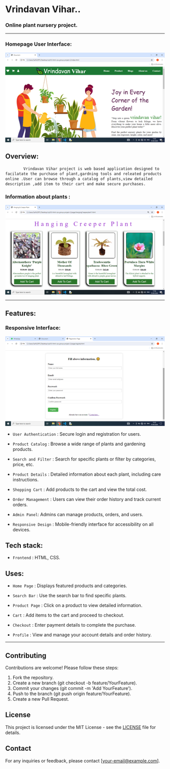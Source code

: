 # Vrindavan Vihar..
### Online plant nursery project.

---
### Homepage User Interface:
![Home page](./img/Screenshot%20(25).png)

## Overview:
            Vrindavan Vihar project is web based application designed to facilatate the purchase of plant,gardning tools and releated products online .User can browse through a catalog of plants,view detailed description ,add item to their cart and make secure purchases.

### Information about plants :
![Home page](./img/Screenshot%20(26).png)

---
## Features:

###  Responsive Interface:
![Home page](./img/Screenshot%20(27).png)

- `User Authentication` : Secure login and registration for users.

- `Product Catalog` : Browse a wide range of plants and gardening products.

- `Search and Filter` : Search for specific plants or filter by categories, price, etc.

- `Product Details` : Detailed information about each plant, including care instructions.

- `Shopping Cart` : Add products to the cart and view the total cost.

-   `Order Management` : Users can view their order history and track current orders.

- `Admin Panel`: Admins can manage products, orders, and users.

- `Responsive Design` : Mobile-friendly interface for accessibility on all devices.


## Tech stack:
- `Frontend` : HTML, CSS.


## Uses:
- `Home Page` : Displays featured products and categories.

- `Search Bar` : Use the search bar to find specific plants.

- `Product Page` : Click on a product to view detailed information.

- `Cart` : Add items to the cart and proceed to checkout.

- `Checkout` : Enter payment details to complete the purchase.

- `Profile` : View and manage your account details and order history.

---

## Contributing

Contributions are welcome! Please follow these steps:

1. Fork the repository.
2. Create a new branch (git checkout -b feature/YourFeature).
3. Commit your changes (git commit -m 'Add YourFeature').
4. Push to the branch (git push origin feature/YourFeature).
5. Create a new Pull Request.

## License

This project is licensed under the MIT License - see the [LICENSE](LICENSE) file for details.

## Contact

For any inquiries or feedback, please contact [your-email@example.com].






